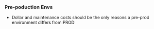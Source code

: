 ### Pre-poduction Envs
- Dollar and maintenance costs should be the only reasons a pre-prod environment differs from PROD